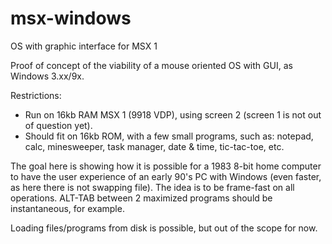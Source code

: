 # msx-windows
OS with graphic interface for MSX 1

Proof of concept of the viability of a mouse oriented OS with GUI, as Windows 3.xx/9x.

Restrictions:
- Run on 16kb RAM MSX 1 (9918 VDP), using screen 2 (screen 1 is not out of question yet).
- Should fit on 16kb ROM, with a few small programs, such as: notepad, calc, minesweeper,
  task manager, date & time, tic-tac-toe, etc.

The goal here is showing how it is possible for a 1983 8-bit home computer to have the user 
experience of an early 90's PC with Windows (even faster, as here there is not swapping file).
The idea is to be frame-fast on all operations. ALT-TAB between 2 maximized programs should be
instantaneous, for example.

Loading files/programs from disk is possible, but out of the scope for now.